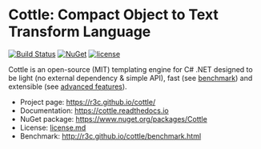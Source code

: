Cottle: Compact Object to Text Transform Language
=================================================

[![Build Status](https://travis-ci.org/r3c/cottle.svg?branch=master)](https://travis-ci.org/r3c/cottle)
[![NuGet](https://img.shields.io/nuget/v/Cottle.svg)](https://www.nuget.org/packages/Cottle/)
[![license](https://img.shields.io/github/license/r3c/cottle.svg)](https://opensource.org/licenses/MIT)

Cottle is an open-source (MIT) templating engine for C# .NET designed to be
light (no external dependency & simple API), fast (see
[benchmark](./benchmark.html)) and extensible (see
[advanced features](https://cottle.readthedocs.io/en/stable/page/05-advanced.html)).

* Project page: https://r3c.github.io/cottle/
* Documentation: https://cottle.readthedocs.io
* NuGet package: https://www.nuget.org/packages/Cottle
* License: [license.md](license.md)
* Benchmark: http://r3c.github.io/cottle/benchmark.html
